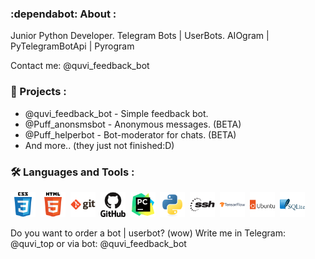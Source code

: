 ### :dependabot: About :
Junior Python Developer.
Telegram Bots | UserBots. AIOgram | PyTelegramBotApi | Pyrogram

Contact me: @quvi_feedback_bot

### 📎 Projects :
- @quvi_feedback_bot - Simple feedback bot.
- @Puff_anonsmsbot - Anonymous messages. (BETA)
- @Puff_helperbot - Bot-moderator for chats. (BETA)
- And more.. (they just not finished:D)

### :hammer_and_wrench: Languages and Tools :
<div>
  <img src="https://github.com/devicons/devicon/blob/master/icons/css3/css3-original-wordmark.svg" title="css3" alt="css3" width="40" height="40"/>&nbsp;
  <img src="https://github.com/devicons/devicon/blob/master/icons/html5/html5-original-wordmark.svg" title="html5" alt="html5" width="40" height="40"/>&nbsp;
  <img src="https://github.com/devicons/devicon/blob/master/icons/git/git-original-wordmark.svg" title="git" alt="git" width="40" height="40"/>&nbsp;
  <img src="https://github.com/devicons/devicon/blob/master/icons/github/github-original-wordmark.svg" title="github" alt="github" width="40" height="40"/>&nbsp;
  <img src="https://github.com/devicons/devicon/blob/master/icons/pycharm/pycharm-original.svg" title="pycharm" alt="pycharm" width="40" height="40"/>&nbsp;
  <img src="https://github.com/devicons/devicon/blob/master/icons/python/python-original.svg" title="python" alt="python" width="40" height="40"/>&nbsp;
  <img src="https://github.com/devicons/devicon/blob/master/icons/ssh/ssh-original-wordmark.svg" title="ssh" alt="ssh" width="40" height="40"/>&nbsp;
  <img src="https://github.com/devicons/devicon/blob/master/icons/tensorflow/tensorflow-original-wordmark.svg" title="tensorflow" alt="tensorflow" width="40" height="40"/>&nbsp;
  <img src="https://github.com/devicons/devicon/blob/master/icons/ubuntu/ubuntu-original-wordmark.svg" title="ubuntu" alt="ubuntu" width="40" height="40"/>&nbsp;
  <img src="https://github.com/devicons/devicon/blob/master/icons/sqlite/sqlite-original-wordmark.svg" title="sqlite" alt="sqlite" width="40" height="40"/>&nbsp;
  
</div>

Do you want to order a bot | userbot? (wow) Write me in Telegram: @quvi_top or via bot: @quvi_feedback_bot
